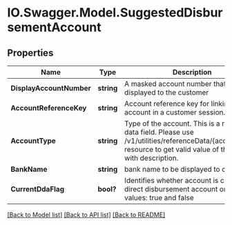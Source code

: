 # IO.Swagger.Model.SuggestedDisbursementAccount
## Properties

Name | Type | Description | Notes
------------ | ------------- | ------------- | -------------
**DisplayAccountNumber** | **string** | A masked account number that can be displayed to the customer | [optional] 
**AccountReferenceKey** | **string** | Account reference key for linking account in a customer session. | [optional] 
**AccountType** | **string** | Type of the account. This is a reference data field. Please use /v1/utilities/referenceData/{accountType} resource to get valid value of this field with description. | [optional] 
**BankName** | **string** | bank name to be displayed to customer | [optional] 
**CurrentDdaFlag** | **bool?** | Identifies whether account is current direct disbursement account or not. Valid values: true and false | [optional] 

[[Back to Model list]](../README.md#documentation-for-models) [[Back to API list]](../README.md#documentation-for-api-endpoints) [[Back to README]](../README.md)

